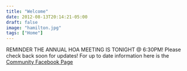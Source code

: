 ```yaml
---
title: "Welcome"
date: 2012-08-13T20:14:21-05:00
draft: false
image: "hamilton.jpg"
tags: ["Home"]
---
```

REMINDER THE ANNUAL HOA MEETING IS TONIGHT @ 6:30PM!   Please check back soon for updates! For up to date information here is the 
[Community Facebook Page](https://www.facebook.com/groups/1489127014489113/)

